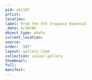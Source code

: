 ```yaml
---
pid: obj107
artist:
location:
label: From the 5th Iroquois Biennial
_date: 4/30/06
object_type: photo
current_location:
source:
order: '107'
layout: gallery_item
collection: visual-gallery
thumbnail:
full:
manifest:
---
```

